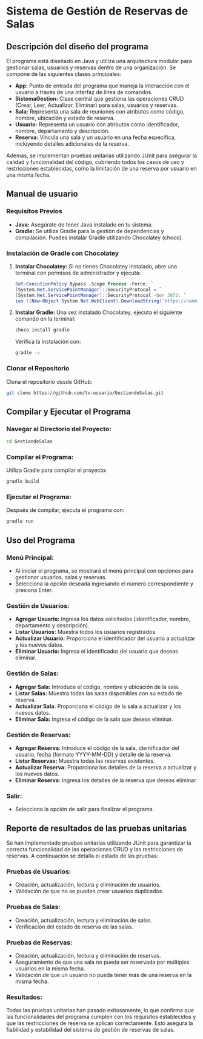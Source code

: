 
# Sistema de Gestión de Reservas de Salas

## Descripción del diseño del programa

El programa está diseñado en Java y utiliza una arquitectura modular para gestionar salas, usuarios y reservas dentro de una organización. Se compone de las siguientes clases principales:

- **App:** Punto de entrada del programa que maneja la interacción con el usuario a través de una interfaz de línea de comandos.
- **SistemaGestion:** Clase central que gestiona las operaciones CRUD (Crear, Leer, Actualizar, Eliminar) para salas, usuarios y reservas.
- **Sala:** Representa una sala de reuniones con atributos como código, nombre, ubicación y estado de reserva.
- **Usuario:** Representa un usuario con atributos como identificador, nombre, departamento y descripción.
- **Reserva:** Vincula una sala y un usuario en una fecha específica, incluyendo detalles adicionales de la reserva.

Además, se implementan pruebas unitarias utilizando JUnit para asegurar la calidad y funcionalidad del código, cubriendo todos los casos de uso y restricciones establecidas, como la limitación de una reserva por usuario en una misma fecha.

## Manual de usuario

### Requisitos Previos

- **Java:** Asegúrate de tener Java instalado en tu sistema.
- **Gradle:** Se utiliza Gradle para la gestión de dependencias y compilación. Puedes instalar Gradle utilizando Chocolatey (choco).

### Instalación de Gradle con Chocolatey

1. **Instalar Chocolatey:** Si no tienes Chocolatey instalado, abre una terminal con permisos de administrador y ejecuta:

    ```powershell
    Set-ExecutionPolicy Bypass -Scope Process -Force; `
    [System.Net.ServicePointManager]::SecurityProtocol = `
    [System.Net.ServicePointManager]::SecurityProtocol -bor 3072; `
    iex ((New-Object System.Net.WebClient).DownloadString('https://community.chocolatey.org/install.ps1'))
    ```

2. **Instalar Gradle:** Una vez instalado Chocolatey, ejecuta el siguiente comando en la terminal:

    ```bash
    choco install gradle
    ```

    Verifica la instalación con:

    ```bash
    gradle -v
    ```

### Clonar el Repositorio

Clona el repositorio desde GitHub:

```bash
git clone https://github.com/tu-usuario/GestiondeSalas.git
```

## Compilar y Ejecutar el Programa

### Navegar al Directorio del Proyecto:

```bash
cd GestiondeSalas
```

### Compilar el Programa:

Utiliza Gradle para compilar el proyecto:

```bash
gradle build
```

### Ejecutar el Programa:

Después de compilar, ejecuta el programa con:

```bash
gradle run
```

## Uso del Programa

### Menú Principal:

- Al iniciar el programa, se mostrará el menú principal con opciones para gestionar usuarios, salas y reservas.
- Selecciona la opción deseada ingresando el número correspondiente y presiona Enter.

### Gestión de Usuarios:

- **Agregar Usuario:** Ingresa los datos solicitados (identificador, nombre, departamento y descripción).
- **Listar Usuarios:** Muestra todos los usuarios registrados.
- **Actualizar Usuario:** Proporciona el identificador del usuario a actualizar y los nuevos datos.
- **Eliminar Usuario:** Ingresa el identificador del usuario que deseas eliminar.

### Gestión de Salas:

- **Agregar Sala:** Introduce el código, nombre y ubicación de la sala.
- **Listar Salas:** Muestra todas las salas disponibles con su estado de reserva.
- **Actualizar Sala:** Proporciona el código de la sala a actualizar y los nuevos datos.
- **Eliminar Sala:** Ingresa el código de la sala que deseas eliminar.

### Gestión de Reservas:

- **Agregar Reserva:** Introduce el código de la sala, identificador del usuario, fecha (formato YYYY-MM-DD) y detalle de la reserva.
- **Listar Reservas:** Muestra todas las reservas existentes.
- **Actualizar Reserva:** Proporciona los detalles de la reserva a actualizar y los nuevos datos.
- **Eliminar Reserva:** Ingresa los detalles de la reserva que deseas eliminar.

### Salir:

- Selecciona la opción de salir para finalizar el programa.

## Reporte de resultados de las pruebas unitarias

Se han implementado pruebas unitarias utilizando JUnit para garantizar la correcta funcionalidad de las operaciones CRUD y las restricciones de reservas. A continuación se detalla el estado de las pruebas:

### Pruebas de Usuarios:

- Creación, actualización, lectura y eliminación de usuarios.
- Validación de que no se pueden crear usuarios duplicados.

### Pruebas de Salas:

- Creación, actualización, lectura y eliminación de salas.
- Verificación del estado de reserva de las salas.

### Pruebas de Reservas:

- Creación, actualización, lectura y eliminación de reservas.
- Aseguramiento de que una sala no pueda ser reservada por múltiples usuarios en la misma fecha.
- Validación de que un usuario no pueda tener más de una reserva en la misma fecha.

### Resultados:

Todas las pruebas unitarias han pasado exitosamente, lo que confirma que las funcionalidades del programa cumplen con los requisitos establecidos y que las restricciones de reserva se aplican correctamente. Esto asegura la fiabilidad y estabilidad del sistema de gestión de reservas de salas.
```
